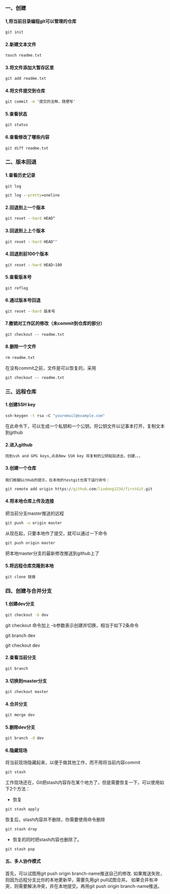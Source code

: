 ### 一、创建

#### 1,将当前目录编程git可以管理的仓库

```cmd
git init
```

#### 2.新建文本文件

```cmd
touch readme.txt
```

#### 3.将文件添加大暂存区里

```cmd
git add readme.txt
```

#### 4.将文件提交到仓库

```cmd
git commit -m '提交的注释，随便写'
```

#### 5.查看状态

```cmd
git status
```

#### 6.查看修改了哪些内容

```cmd
git diff readme.txt
```

### 二、版本回退

#### 1.查看历史记录

```cmd
git log
```

```cmd
git log --pretty=oneline
```

#### 2.回退到上一个版本

```cmd
git reset --hard HEAD^
```

#### 3.回退到上上个版本

```cmd
git reset --hard HEAD^^
```

#### 4.回退到前100个版本

```cmd
git reset --hard HEAD~100
```

#### 5.查看版本号

```cmd
git reflog
```

#### 6.通过版本号回退

```cmd
git reset --hard 版本号
```

#### 7.撤销对工作区的修改（未commit到仓库的部分）

```cmd
git checkout -- readme.txt
```

#### 8.删除一个文件

```cmd
rm readme.txt
```

在没有commit之前，文件是可以恢复的，采用

```cmd
git checkout -- readme.txt
```

### 三、远程仓库

#### 1.创建SSH key

```cmd
ssh-keygen -t rsa –C "youremail@example.com"
```

在此命令下，可以生成一个私钥和一个公钥，将公钥文件以记事本打开，复制文本到github

#### 2.进入github

```txt
找到ssh and GPG keys,点击New SSH key 将复制的公钥粘贴进去，创建，，，
```

#### 3.创建一个仓库

```text
我们根据GitHub的提示，在本地的testgit仓库下运行命令：
```

```cmd
git remote add origin https://github.com/liudong1234/firstGit.git
```

#### 4.将本地仓库上传及连接

把当前分支master推送的远程

```cmd
git push -u origin master
```

从现在起，只要本地作了提交，就可以通过一下命令

```cmd
git push origin master
```

把本地master分支的最新修改推送到github上了

#### 5.将远程仓库克隆到本地

```cmd
git clone 链接
```

### 四、创建与合并分支

#### 1.创建dev分支

```cmd
git checkout -b dev
```

git checkout 命令加上 –b参数表示创建并切换，相当于如下2条命令

git branch dev

git checkout dev

#### 2.查看当前分支

```cmd
git branch
```

#### 3.切换到master分支

```cmd
git checkout master
```

#### 4.合并分支

```cmd
git merge dev
```

#### 5.删除dev分支

```cmd
git branch -d dev
```

#### 6.隐藏现场

将当前现场隐藏起来，以便于做其他工作，而不用将当前内容commit

```cmd
git stash
```

工作现场还在，Git把stash内容存在某个地方了，但是需要恢复一下，可以使用如下2个方法：

- 恢复

```cmd
git stash apply
```

恢复后，stash内容并不删除，你需要使用命令删除

```cmd
git stash drop
```

- 恢复的同时把stash内容也删除了。

```cmd
git stash pop
```

#### 五、多人协作模式

首先，可以试图用git push origin branch-name推送自己的修改.
如果推送失败，则因为远程分支比你的本地更新早，需要先用git pull试图合并。
如果合并有冲突，则需要解决冲突，并在本地提交。再用git push origin branch-name推送。
